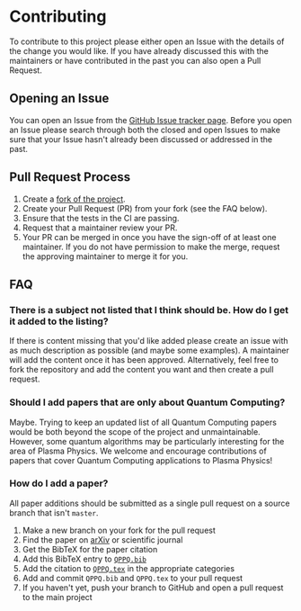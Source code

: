 # Contributing

To contribute to this project please either open an Issue with the details of the change you would like.
If you have already discussed this with the maintainers or have contributed in the past you can also open a Pull Request.

## Opening an Issue

You can open an Issue from the [GitHub Issue tracker page](https://github.com/QPPQLivingReview/review/issues).
Before you open an Issue please search through both the closed and open Issues to make sure that your Issue hasn't already been discussed or addressed in the past.

## Pull Request Process

1. Create a [fork of the project](https://docs.github.com/en/free-pro-team@latest/github/getting-started-with-github/fork-a-repo).
2. Create your Pull Request (PR) from your fork (see the FAQ below).
3. Ensure that the tests in the CI are passing.
4. Request that a maintainer review your PR.
5. Your PR can be merged in once you have the sign-off of at least one maintainer. If you do not have permission to make the merge, request the approving maintainer to merge it for you.

## FAQ

### There is a subject not listed that I think should be. How do I get it added to the listing?

If there is content missing that you'd like added please create an issue with as much description as possible (and maybe some examples).
A maintainer will add the content once it has been approved.
Alternatively, feel free to fork the repository and add the content you want and then create a pull request.

### Should I add papers that are only about Quantum Computing?

Maybe. 
Trying to keep an updated list of all Quantum Computing papers would be both beyond the scope of the project and unmaintainable. However, some quantum algorithms may be particularly interesting for the area of Plasma Physics. 
We welcome and encourage contributions of papers that cover Quantum Computing applications to Plasma Physics!

### How do I add a paper?

All paper additions should be submitted as a single pull request on a source branch that isn't `master`.

1. Make a new branch on your fork for the pull request
2. Find the paper on [arXiv](https://arxiv.org/) or scientific journal 
3. Get the BibTeX for the paper citation
4. Add this BibTeX entry to [`QPPQ.bib`](https://github.com/QPPQLivingReview/review/blob/main/QPPQ.bib)
5. Add the citation to [`QPPQ.tex`](https://github.com/QPPQLivingReview/review/blob/main/QPPQ.tex) in the appropriate categories
8. Add and commit `QPPQ.bib` and `QPPQ.tex` to your pull request
9. If you haven't yet, push your branch to GitHub and open a pull request to the main project
